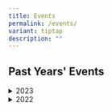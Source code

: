 ```yaml
---
title: Events
permalink: /events/
variant: tiptap
description: ""
---
```

<p></p>
<p></p>
<h2><strong>Past Years' Events</strong></h2>
<div data-type="detailGroup" class="isomer-accordion-group isomer-accordion isomer-accordion-white">
<details class="isomer-details">
<summary>2023</summary>
<div data-type="detailsContent" class="isomer-details-content">
<ul>
<li>
<p>13 May: Enhancing peer support for parents of children with SEN (<u>video recording, information deck, list of resources) (for internal info: to be hyperlinked to 3 separate resources)</u>
</p>
</li>
</ul>
</div>
</details>
</div>
<div data-type="detailGroup" class="isomer-accordion-group isomer-accordion isomer-accordion-white">
<details class="isomer-details">
<summary>2022</summary>
<div data-type="detailsContent" class="isomer-details-content">
<p>2022</p>
</div>
</details>
</div>
<p></p>